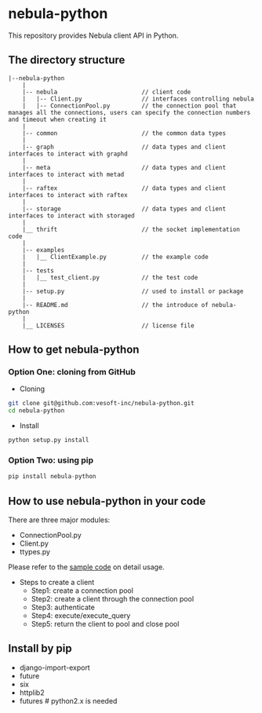 # nebula-python

This repository provides Nebula client API in Python.

## The directory structure

```text
|--nebula-python
    |
    |-- nebula                        // client code
    |   |-- Client.py                 // interfaces controlling nebula
    |   |-- ConnectionPool.py         // the connection pool that manages all the connections, users can specify the connection numbers and timeout when creating it
    |
    |-- common                        // the common data types
    |
    |-- graph                         // data types and client interfaces to interact with graphd
    |
    |-- meta                          // data types and client interfaces to interact with metad
    |
    |-- raftex                        // data types and client interfaces to interact with raftex
    |
    |-- storage                       // data types and client interfaces to interact with storaged
    |
    |__ thrift                        // the socket implementation code
    |
    |-- examples
    |   |__ ClientExample.py          // the example code
    |
    |-- tests
    |   |__ test_client.py            // the test code
    |
    |-- setup.py                      // used to install or package
    |
    |-- README.md                     // the introduce of nebula-python
    |
    |__ LICENSES                      // license file
```

## How to get nebula-python

### Option One: cloning from GitHub

- Cloning

```bash
git clone git@github.com:vesoft-inc/nebula-python.git
cd nebula-python
```

- Install

```python
python setup.py install
```

### Option Two: using pip

```python
pip install nebula-python
```

## How to use nebula-python in your code

There are three major modules:

- ConnectionPool.py
- Client.py
- ttypes.py

Please refer to the [sample code](examples/ClientExample.py) on detail usage.

- Steps to create a client
  - Step1: create a connection pool
  - Step2: create a client through the connection pool
  - Step3: authenticate
  - Step4: execute/execute_query
  - Step5: return the client to pool and close pool

## Install by pip

- django-import-export
- future
- six
- httplib2
- futures   # python2.x is needed
